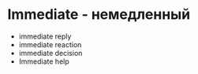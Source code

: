 # Immediate - немедленный

- immediate reply
- immediate reaction
- immediate decision
- Immediate help
